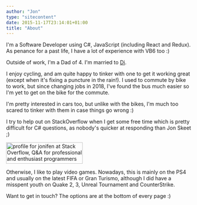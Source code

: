 ```yaml
---
author: "Jon"
type: "sitecontent"
date: 2015-11-17T23:14:01+01:00
title: "About"
---
```


I'm a Software Developer using C#, JavaScript (including React and Redux). As penance for a past life, I have a lot of experience with VB6 too :)

Outside of work, I'm a Dad of 4. I'm married to [Di](http://dicain.co.uk).

I enjoy cycling, and am quite happy to tinker with one to get it working great (except when it's fixing a puncture in the rain!). I used to commute by bike to work, but since changing jobs in 2018, I've found the bus much easier so I'm yet to get on the bike for the commute.

I'm pretty interested in cars too, but unlike with the bikes, I'm much too scared to tinker with them in case things go wrong :)

I try to help out on StackOverflow when I get some free time which is pretty difficult for C# questions, as nobody's quicker at responding than Jon Skeet ;)

<a href="//stackoverflow.com/users/3157725/jonifen"><img src="//stackoverflow.com/users/flair/3157725.png" width="208" height="58" alt="profile for jonifen at Stack Overflow, Q&amp;A for professional and enthusiast programmers" title="profile for jonifen at Stack Overflow, Q&amp;A for professional and enthusiast programmers"></a>

Otherwise, I like to play video games. Nowadays, this is mainly on the PS4 and usually on the latest FIFA or Gran Turismo, although I did have a misspent youth on Quake 2, 3, Unreal Tournament and CounterStrike.

Want to get in touch? The options are at the bottom of every page :)
